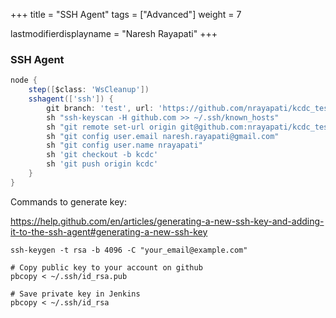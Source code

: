 +++
title = "SSH Agent"
tags = ["Advanced"]
weight = 7

lastmodifierdisplayname = "Naresh Rayapati"
+++

### SSH Agent

```groovy
node {
    step([$class: 'WsCleanup'])
    sshagent(['ssh']) {
        git branch: 'test', url: 'https://github.com/nrayapati/kcdc_test.git'
        sh "ssh-keyscan -H github.com >> ~/.ssh/known_hosts"
        sh "git remote set-url origin git@github.com:nrayapati/kcdc_test.git"
        sh "git config user.email naresh.rayapati@gmail.com"
        sh "git config user.name nrayapati"
        sh 'git checkout -b kcdc'
        sh 'git push origin kcdc'
    }
}
```

Commands to generate key:

https://help.github.com/en/articles/generating-a-new-ssh-key-and-adding-it-to-the-ssh-agent#generating-a-new-ssh-key

```shell
ssh-keygen -t rsa -b 4096 -C "your_email@example.com"

# Copy public key to your account on github
pbcopy < ~/.ssh/id_rsa.pub

# Save private key in Jenkins
pbcopy < ~/.ssh/id_rsa
```
